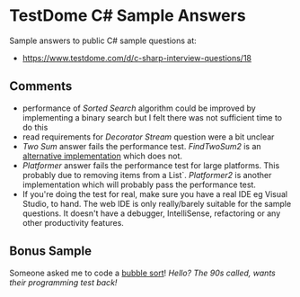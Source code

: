 # TestDome C# Sample Answers
Sample answers to public C# sample questions at:<p>
* https://www.testdome.com/d/c-sharp-interview-questions/18

## Comments
* performance of _Sorted Search_ algorithm could be improved by implementing a binary search
  but I felt there was not sufficient time to do this
* read requirements for _Decorator Stream_ question were a bit unclear
* _Two Sum_ answer fails the performance test.
  _FindTwoSum2_ is an [alternative implementation](https://stackoverflow.com/questions/36506164/find-two-sum-function-in-c-sharp) which does not.
* _Platformer_ answer fails the performance test for large platforms.  This probably due to removing items from a List`.
_Platformer2_ is another implementation which will probably pass the performance test.
* If you're doing the test for real, make sure you have a real IDE eg Visual Studio,
  to hand.  The web IDE is only really/barely suitable for the sample questions.
  It doesn't have a debugger, IntelliSense, refactoring or any other productivity features.
 
## Bonus Sample
Someone asked me to code a [bubble sort](./BubbleTea/Program.cs)!
_Hello?  The 90s called, wants their programming test back!_
